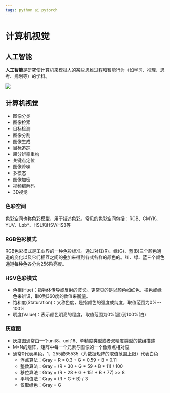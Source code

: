 ```yaml
---
tags: python ai pytorch 
---
```


# 计算机视觉

## 人工智能

**人工智能**是研究使计算机来模拟人的某些思维过程和智能行为（如学习、推理、思考、规划等）的学科。

![](../assets/imgs/pytorch/ai_mm.png)

## 计算机视觉

- 图像分类
- 图像检索
- 目标检测
- 图像分割
- 图像生成
- 目标追踪
- 超分辨率重构
- 关键点定位
- 图像降噪
- 多模态
- 图像加密
- 视频编解码
- 3D视觉

### 色彩空间

色彩空间也称色彩模型，用于描述色彩。常见的色彩空间包括：RGB、CMYK、YUV、L*a*b*、HSL和HSV/HSB等

### RGB色彩模式

RGB色彩模式是工业界的一种色彩标准。通过对红(R)、绿(G)、蓝(B)三个颜色通道的变化以及它们相互之间的叠加来得到各式各样的颜色的。红、绿、蓝三个颜色通道每种色各分为256阶亮度。

### HSV色彩模式

- 色相(Hue)：指物体传导或反射的波长。更常见的是以颜色如红色、橘色或绿色来辨识，取0到360度的数值来衡量。
- 饱和度(Staturation)：又称色度，是指颜色的强度或纯度，取值范围为0%～100%
- 明度(Value)：表示颜色明亮的程度，取值范围为0%(黑)到100%(白)

### 灰度图

- 灰度图通常由一个unit8、unit16、单精度类型或者双精度类型的数组描述
- M*N的矩阵，矩阵中每一个元素与图像的一个像素点相对应
- 通常0代表黑色，1、255或65535（为数据矩阵的取值范围上限）代表白色
	- 浮点算法：Gray = R * 0.3 + G * 0.59 + B * 0.11
	- 整数算法：Gray = (R * 30 + G * 59 + B * 11) / 100
	- 移位算法：Gray = (R * 28 + G * 151 + B * 77) >> 8
	- 平均值法：Gray = (R + G + B) / 3
	- 仅取绿色：Gray = G


